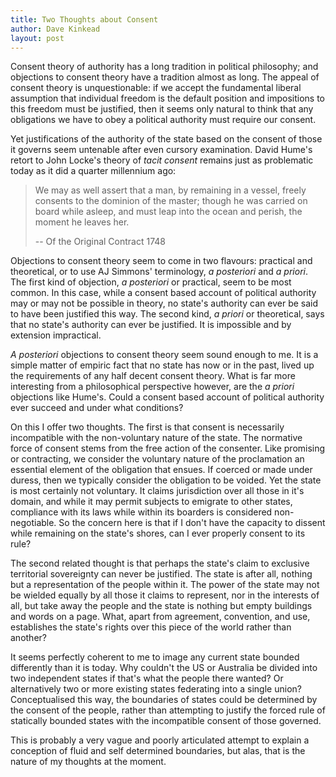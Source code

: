 ```yaml
---
title: Two Thoughts about Consent
author: Dave Kinkead
layout: post
---
```


Consent theory of authority has a long tradition in political philosophy; and objections to consent theory have a tradition almost as long.  The appeal of consent theory is unquestionable: if we accept the fundamental liberal assumption that individual freedom is the default position and impositions to this freedom must be justified, then it seems only natural to think that any obligations we have to obey a political authority must require our consent.

Yet justifications of the authority of the state based on the consent of those it governs seem untenable after even cursory examination. David Hume's retort to John Locke's theory of _tacit consent_ remains just as problematic today as it did a quarter millennium ago:

>   We may as well assert that a man, by remaining in a vessel, freely consents to the dominion of the master; though he was carried on board while asleep, and must leap into the ocean and perish, the moment he leaves her. 
>
> -- Of the Original Contract 1748

Objections to consent theory seem to come in two flavours: practical and theoretical, or to use AJ Simmons' terminology, _a posteriori_ and _a priori_.  The first kind of objection, _a posteriori_ or practical, seem to be most common.  In this case, while a consent based account of political authority may or may not be possible in theory, no state's authority can ever be said to have been justified this way.  The second kind, _a priori_ or theoretical, says that no state's authority can ever be justified. It is impossible and by extension impractical.

_A posteriori_ objections to consent theory seem sound enough to me.  It is a simple matter of empiric fact that no state has now or in the past, lived up the requirements of any half decent consent theory.  What is far more interesting from a philosophical perspective however, are the _a priori_ objections like Hume's.  Could a consent based account of political authority ever succeed and under what conditions?

On this I offer two thoughts.  The first is that consent is necessarily incompatible with the non-voluntary nature of the state.  The normative force of consent stems from the free action of the consenter.  Like promising or contracting, we consider the voluntary nature of the proclamation an essential element of the obligation that ensues.  If coerced or made under duress, then we typically consider the obligation to be voided.  Yet the state is most certainly not voluntary.  It claims jurisdiction over all those in it's domain, and while it may permit subjects to emigrate to other states, compliance with its laws while within its boarders is considered non-negotiable.  So the concern here is that if I don't have the capacity to dissent while remaining on the state's shores, can I ever properly consent to its rule?

The second related thought is that perhaps the state's claim to exclusive territorial sovereignty can never be justified.  The state is after all, nothing but a representation of the people within it.  The power of the state may not be wielded equally by all those it claims to represent, nor in the interests of all, but take away the people and the state is nothing but empty buildings and words on a page.  What, apart from agreement, convention, and use, establishes the state's rights over this piece of the world rather than another?

It seems perfectly coherent to me to image any current state bounded differently than it is today.  Why couldn't the US or Australia be divided into two independent states if that's what the people there wanted?  Or alternatively two or more existing states federating into a single union?  Conceptualised this way, the boundaries of states could be determined by the consent of the people, rather than attempting to justify the forced rule of statically bounded states with the incompatible consent of those governed.

This is probably a very vague and poorly articulated attempt to explain a conception of fluid and self determined boundaries, but alas, that is the nature of my thoughts at the moment.

